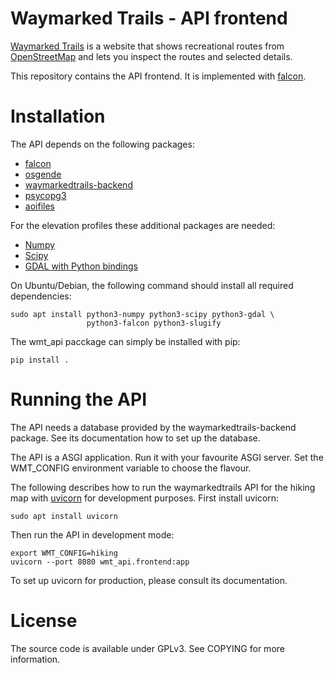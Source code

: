 Waymarked Trails - API frontend
===============================

[Waymarked Trails](https://waymarkedtrails.org) is a website that shows
recreational routes from [OpenStreetMap](https://openstreetmap.org) and
lets you inspect the routes and selected details.

This repository contains the API frontend. It is implemented with
[falcon](https://falconframework.org/).

Installation
============

The API depends on the following packages:

 * [falcon](https://falconframework.org/)
 * [osgende](https://github.com/waymarkedtrails/osgende)
 * [waymarkedtrails-backend](https://github.com/waymarkedtrails/waymarkedtrails-backend)
 * [psycopg3](https://www.psycopg.org/psycopg3/)
 * [aoifiles](https://pypi.org/project/aiofiles/)

For the elevation profiles these additional packages are needed:

 * [Numpy](https://numpy.org/)
 * [Scipy](https://scipy.org/)
 * [GDAL with Python bindings](https://gdal.org/api/python.html)

On Ubuntu/Debian, the following command should install all required
dependencies:

    sudo apt install python3-numpy python3-scipy python3-gdal \
                     python3-falcon python3-slugify


The wmt_api pacckage can simply be installed with pip:

    pip install .


Running the API
===============

The API needs a database provided by the waymarkedtrails-backend package.
See its documentation how to set up the database.

The API is a ASGI application. Run it with your favourite ASGI server.
Set the WMT_CONFIG environment variable to choose the flavour.

The following describes how to run the waymarkedtrails API for the hiking map with
[uvicorn](https://www.uvicorn.org/) for development purposes.
First install uvicorn:

    sudo apt install uvicorn

Then run the API in development mode:

    export WMT_CONFIG=hiking
    uvicorn --port 8080 wmt_api.frontend:app

To set up uvicorn for production, please consult its documentation.

License
=======

The source code is available under GPLv3. See COPYING for more information.
